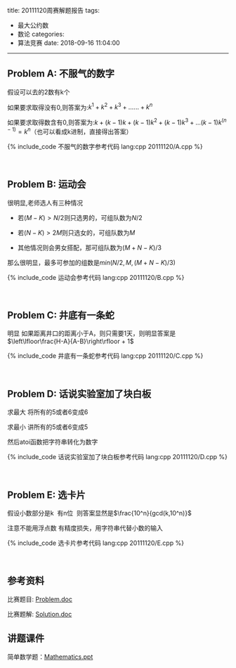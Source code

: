 title: 20111120周赛解题报告
tags:
  - 最大公约数
  - 数论
categories:
  - 算法竞赛
date: 2018-09-16 11:04:00
---

## Problem A: 不服气的数字

假设可以去的2数有k个

如果要求取得没有0,则答案为:$k^1+k^2+k^3+......+k^n$

如果要求取得数含有0,则答案为:$k+{(k-1)}k+(k-1)k^2+(k-1)k^3+...(k-1)k^{(n-1)}=k^n$（也可以看成k进制，直接得出答案）

{% include_code 不服气的数字参考代码 lang:cpp 20111120/A.cpp %}

&nbsp;

<!--more-->

## Problem B: 运动会

很明显,老师选人有三种情况

- 若$(M-K)>N/2$则只选男的，可组队数为$N/2$

- 若$(N-K)>2M$则只选女的，可组队数为$M$

- 其他情况则会男女搭配，那可组队数为$(M+N-K)/3$

那么很明显，最多可参加的组数是$min(N/2,M,(M+N-K)/3)$

{% include_code 运动会参考代码 lang:cpp 20111120/B.cpp %}

&nbsp;

## Problem C: 井底有一条蛇

明显 如果距离井口的距离小于A，则只需要1天，则明显答案是$\left\lfloor\frac{H-A}{A-B}\right\rfloor + 1$

{% include_code 井底有一条蛇参考代码 lang:cpp 20111120/C.cpp %}

&nbsp;

## Problem D: 话说实验室加了块白板

求最大 将所有的5或者6变成6

求最小 讲所有的5或者6变成5

然后atoi函数把字符串转化为数字

{% include_code 话说实验室加了块白板参考代码 lang:cpp 20111120/D.cpp %}

&nbsp;

## Problem E: 选卡片

假设小数部分是k  有n位  则答案显然是$\frac{10^n}{gcd(k,10^n)}$

注意不能用浮点数 有精度损失，用字符串代替小数的输入

{% include_code 选卡片参考代码 lang:cpp 20111120/E.cpp %}

&nbsp;

## 参考资料

比赛题目: [Problem.doc](/assets/code/20111120/Problem.doc)

比赛题解: [Solution.doc](/assets/code/20111120/Solution.doc)

## 讲题课件

简单数学题：[Mathematics.ppt](/assets/code/20111120/Mathematics.ppt)